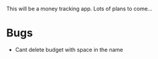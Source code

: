 This will be a money tracking app. Lots of plans to come...

# Bugs
- Cant delete budget with space in the name
